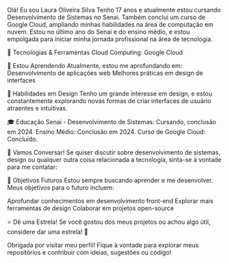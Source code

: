  Olá! Eu sou Laura Oliveira Silva
Tenho 17 anos e atualmente estou cursando Desenvolvimento de Sistemas no Senai. Também conclui um curso de Google Cloud, ampliando minhas habilidades na área de computação em nuvem. Estou no último ano do Senai e do ensino médio, e estou empolgada para iniciar minha jornada profissional na área de tecnologia.

🚀 Tecnologias & Ferramentas
Cloud Computing: Google Cloud

🌱 Estou Aprendendo
Atualmente, estou me aprofundando em:
Desenvolvimento de aplicações web
Melhores práticas em design de interfaces

🎨 Habilidades em Design
Tenho um grande interesse em design, e estou constantemente explorando novas formas de criar interfaces de usuário atraentes e intuitivas.

🎓 Educação
Senai - Desenvolvimento de Sistemas: Cursando, conclusão em 2024.
Ensino Médio: Conclusão em 2024.
Curso de Google Cloud: Concluído.

💬 Vamos Conversar!
Se quiser discutir sobre desenvolvimento de sistemas, design ou qualquer outra coisa relacionada a tecnologia, sinta-se à vontade para me contatar:

🎯 Objetivos Futuros
Estou sempre buscando aprender e me desenvolver. Meus objetivos para o futuro incluem:

Aprofundar conhecimentos em desenvolvimento front-end
Explorar mais ferramentas de design
Colaborar em projetos open-source

⭐️ Dê uma Estrela!
Se você gostou dos meus projetos ou achou algo útil, considere dar uma estrela! 🌟

Obrigada por visitar meu perfil! Fique à vontade para explorar meus repositórios e contribuir com ideias, sugestões ou código!
